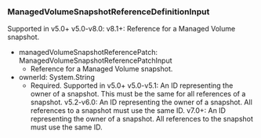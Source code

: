 ### ManagedVolumeSnapshotReferenceDefinitionInput
Supported in v5.0+
  v5.0-v8.0: 
  v8.1+: Reference for a Managed Volume snapshot.

- managedVolumeSnapshotReferencePatch: ManagedVolumeSnapshotReferencePatchInput
  - Reference for a Managed Volume snapshot.
- ownerId: System.String
  - Required. Supported in v5.0+
      v5.0-v5.1: An ID representing the owner of a snapshot. This must be the same for all references of a snapshot.
      v5.2-v6.0: An ID representing the owner of a snapshot. All references to a snapshot must use the same ID.
      v7.0+: An ID representing the owner of a snapshot. All references to the snapshot must use the same ID.
